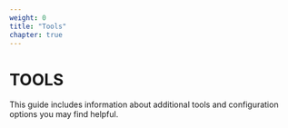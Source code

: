 ```yaml
---
weight: 0
title: "Tools"
chapter: true
---
```


# TOOLS

This guide includes information about additional tools and configuration options you may find helpful.